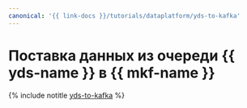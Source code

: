 ```yaml
---
canonical: '{{ link-docs }}/tutorials/dataplatform/yds-to-kafka'
---
```


# Поставка данных из очереди {{ yds-name }} в {{ mkf-name }}

{% include notitle [yds-to-kafka](../../_tutorials/dataplatform/yds-to-kafka.md) %}